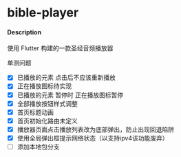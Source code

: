 # bible-player

#### Description
使用 Flutter 构建的一款圣经音频播放器

单测问题
- [x] 已播放的元素 点击后不应该重新播放
- [x] 正在播放图标待实现
- [x] 已播放的元素 暂停时 正在播放图标暂停
- [x] 全部播放按钮样式调整
- [x] 首页标题动画
- [x] 首页初始化路由未定义
- [x] 播放器页面点击播放列表改为底部弹出，防止出现回退陷阱
- [x] 使用全局弹出框提示网络状态（以支持ipv4该功能废弃）
- [ ] 添加本地包分支